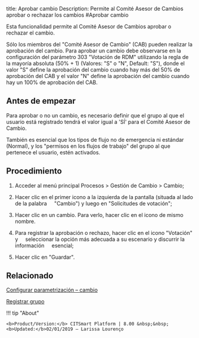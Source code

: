 title: Aprobar cambio
Description: Permite al Comité Asesor de Cambios aprobar o rechazar los cambios
#Aprobar cambio

Esta funcionalidad permite al Comité Asesor de Cambios aprobar o rechazar el cambio.

Sólo los miembros del "Comité Asesor de Cambio" (CAB) pueden realizar la aprobación del cambio. Para aprobar un cambio debe observarse en la configuración del parámetro 303 "Votación de RDM" utilizando la regla de la mayoría absoluta (50% + 1) (Valores: "S" o "N", Default: "S"), donde el valor "S" define la aprobación del cambio cuando hay más del 50% de aprobación del CAB y el valor "N" define la aprobación del cambio cuando hay un 100% de aprobación del CAB.  

Antes de empezar
----------------

Para aprobar o no un cambio, es necesario definir que el grupo al que el
usuario está registrado tendrá el valor igual a 'SÍ' para el Comité Asesor de
Cambio.

También es esencial que los tipos de flujo no de emergencia ni estándar (Normal), y
los "permisos en los flujos de trabajo" del grupo al que pertenece el usuario,
estén activados.

Procedimiento
------------

1.  Acceder al menú principal Procesos \>
    Gestión de Cambio \> Cambio;

2.  Hacer clic en el primer icono a la izquierda de la pantalla (situada al lado de la palabra
    "Cambio") y luego en "Solicitudes de votación";

3.  Hacer clic en un cambio. Para verlo, hacer clic en el icono de mismo nombre.

4.  Para registrar la aprobación o rechazo, hacer clic en el icono "Votación" y
    seleccionar la opción más adecuada a su escenario y discurrir la información
    esencial;

5.  Hacer clic en "Guardar".

Relacionado
-----------

[Configurar parametrización – cambio](/pt-br/citsmart-esp-8/platform-administration/parameters-list/configure-parametrization-change.html)

[Registrar grupo](/pt-br/citsmart-esp-8/initial-settings/access-settings/user/register-groups.html)

!!! tip "About"

    <b>Product/Version:</b> CITSmart Platform | 8.00 &nbsp;&nbsp;
    <b>Updated:</b>02/01/2019 – Larissa Lourenço

